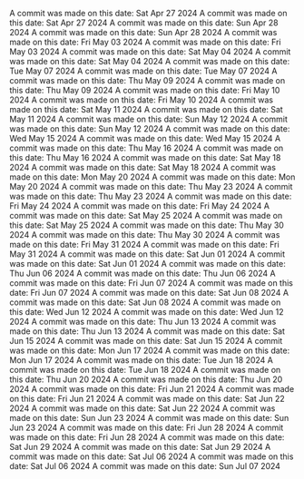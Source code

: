 A commit was made on this date: Sat Apr 27 2024
A commit was made on this date: Sat Apr 27 2024
A commit was made on this date: Sun Apr 28 2024
A commit was made on this date: Sun Apr 28 2024
A commit was made on this date: Fri May 03 2024
A commit was made on this date: Fri May 03 2024
A commit was made on this date: Sat May 04 2024
A commit was made on this date: Sat May 04 2024
A commit was made on this date: Tue May 07 2024
A commit was made on this date: Tue May 07 2024
A commit was made on this date: Thu May 09 2024
A commit was made on this date: Thu May 09 2024
A commit was made on this date: Fri May 10 2024
A commit was made on this date: Fri May 10 2024
A commit was made on this date: Sat May 11 2024
A commit was made on this date: Sat May 11 2024
A commit was made on this date: Sun May 12 2024
A commit was made on this date: Sun May 12 2024
A commit was made on this date: Wed May 15 2024
A commit was made on this date: Wed May 15 2024
A commit was made on this date: Thu May 16 2024
A commit was made on this date: Thu May 16 2024
A commit was made on this date: Sat May 18 2024
A commit was made on this date: Sat May 18 2024
A commit was made on this date: Mon May 20 2024
A commit was made on this date: Mon May 20 2024
A commit was made on this date: Thu May 23 2024
A commit was made on this date: Thu May 23 2024
A commit was made on this date: Fri May 24 2024
A commit was made on this date: Fri May 24 2024
A commit was made on this date: Sat May 25 2024
A commit was made on this date: Sat May 25 2024
A commit was made on this date: Thu May 30 2024
A commit was made on this date: Thu May 30 2024
A commit was made on this date: Fri May 31 2024
A commit was made on this date: Fri May 31 2024
A commit was made on this date: Sat Jun 01 2024
A commit was made on this date: Sat Jun 01 2024
A commit was made on this date: Thu Jun 06 2024
A commit was made on this date: Thu Jun 06 2024
A commit was made on this date: Fri Jun 07 2024
A commit was made on this date: Fri Jun 07 2024
A commit was made on this date: Sat Jun 08 2024
A commit was made on this date: Sat Jun 08 2024
A commit was made on this date: Wed Jun 12 2024
A commit was made on this date: Wed Jun 12 2024
A commit was made on this date: Thu Jun 13 2024
A commit was made on this date: Thu Jun 13 2024
A commit was made on this date: Sat Jun 15 2024
A commit was made on this date: Sat Jun 15 2024
A commit was made on this date: Mon Jun 17 2024
A commit was made on this date: Mon Jun 17 2024
A commit was made on this date: Tue Jun 18 2024
A commit was made on this date: Tue Jun 18 2024
A commit was made on this date: Thu Jun 20 2024
A commit was made on this date: Thu Jun 20 2024
A commit was made on this date: Fri Jun 21 2024
A commit was made on this date: Fri Jun 21 2024
A commit was made on this date: Sat Jun 22 2024
A commit was made on this date: Sat Jun 22 2024
A commit was made on this date: Sun Jun 23 2024
A commit was made on this date: Sun Jun 23 2024
A commit was made on this date: Fri Jun 28 2024
A commit was made on this date: Fri Jun 28 2024
A commit was made on this date: Sat Jun 29 2024
A commit was made on this date: Sat Jun 29 2024
A commit was made on this date: Sat Jul 06 2024
A commit was made on this date: Sat Jul 06 2024
A commit was made on this date: Sun Jul 07 2024
